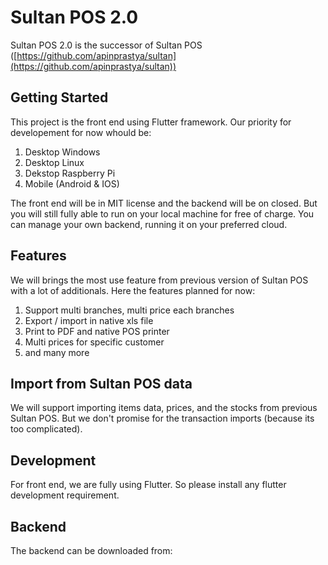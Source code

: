 # Sultan POS 2.0

Sultan POS 2.0 is the successor of Sultan POS ([https://github.com/apinprastya/sultan](https://github.com/apinprastya/sultan))

## Getting Started

This project is the front end using Flutter framework. Our priority for developement for now whould be:
1. Desktop Windows
2. Desktop Linux
3. Dekstop Raspberry Pi
4. Mobile (Android & IOS)

The front end will be in MIT license and the backend will be on closed. But you will still fully able to run on your local machine for free of charge. You can manage your own backend, running it on your preferred cloud.

## Features

We will brings the most use feature from previous version of Sultan POS with a lot of additionals. Here the features planned for now:
1. Support multi branches, multi price each branches
2. Export / import in native xls file
3. Print to PDF and native POS printer
4. Multi prices for specific customer
5. and many more

## Import from Sultan POS data

We will support importing items data, prices, and the stocks from previous Sultan POS. But we don't promise for the transaction imports (because its too complicated).

## Development

For front end, we are fully using Flutter. So please install any flutter development requirement.

## Backend

The backend can be downloaded from: 